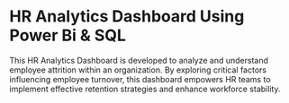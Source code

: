 # HR Analytics Dashboard Using Power Bi & SQL
This HR Analytics Dashboard is developed to analyze and understand employee attrition within an organization. By exploring critical factors influencing employee turnover, this dashboard empowers HR teams to implement effective retention strategies and enhance workforce stability.
